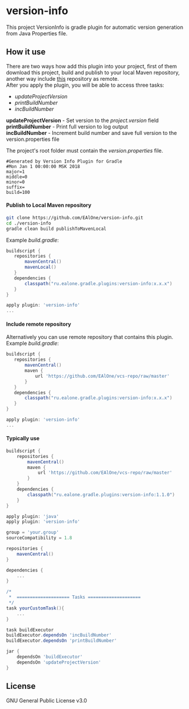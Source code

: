 # version-info

This project VersionInfo is gradle plugin for automatic version generation from Java Properties file.

## How it use

There are two ways how add this plugin into your project, first of them download this project, build and publish to 
your local Maven repository, another way include [this](https://github.com/EAlOne/vcs-repo) repository as remote.  
After you apply the plugin, you will be able to access three tasks:
* *updateProjectVersion*
* *printBuildNumber*
* *incBuildNumber*

**updateProjectVersion** - Set version to the *project.version* field  
**printBuildNumber** - Print full version to log output  
**incBuildNumber** - Increment build number and save full version to the version.properties file

  
The project's root folder must contain the *version.properties* file.
```text
#Generated by Version Info Plugin for Gradle
#Mon Jan 1 00:00:00 MSK 2018
major=1
middle=0
minor=0
suffix=
build=100
``` 

#### Publish to Local Maven repository
```bash
git clone https://github.com/EAlOne/version-info.git
cd ./version-info
gradle clean build publishToMavenLocal
```
 
Example *build.gradle*:
 ```groovy
buildscript {
	repositories {
        mavenCentral()
        mavenLocal()
	}
	dependencies {
        classpath("ru.ealone.gradle.plugins:version-info:x.x.x")
	}
}

apply plugin: 'version-info'
...
```

#### Include remote repository
Alternatively you can use remote repository that contains this plugin.  
Example *build.gradle*:
 ```groovy
buildscript {
	repositories {
        mavenCentral()
        maven {
            url 'https://github.com/EAlOne/vcs-repo/raw/master'
        }
	}
	dependencies {
        classpath("ru.ealone.gradle.plugins:version-info:x.x.x")
	}
}

apply plugin: 'version-info'
...
```

#### Typically use 
```groovy
buildscript {
    repositories {
        mavenCentral()
        maven {
            url 'https://github.com/EAlOne/vcs-repo/raw/master'
        }
    }
    dependencies {
        classpath("ru.ealone.gradle.plugins:version-info:1.1.0")
    }
}

apply plugin: 'java'
apply plugin: 'version-info'

group = 'your.group'
sourceCompatibility = 1.8

repositories {
	mavenCentral()
}

dependencies {
    ...
}

/*
 *  ==================== Tasks ====================
 */
task yourCustomTask(){
    ...
}

task buildExecutor
buildExecutor.dependsOn 'incBuildNumber'
buildExecutor.dependsOn 'printBuildNumber'

jar {
    dependsOn 'buildExecutor'
    dependsOn 'updateProjectVersion'
}
```

## License
GNU General Public License v3.0
